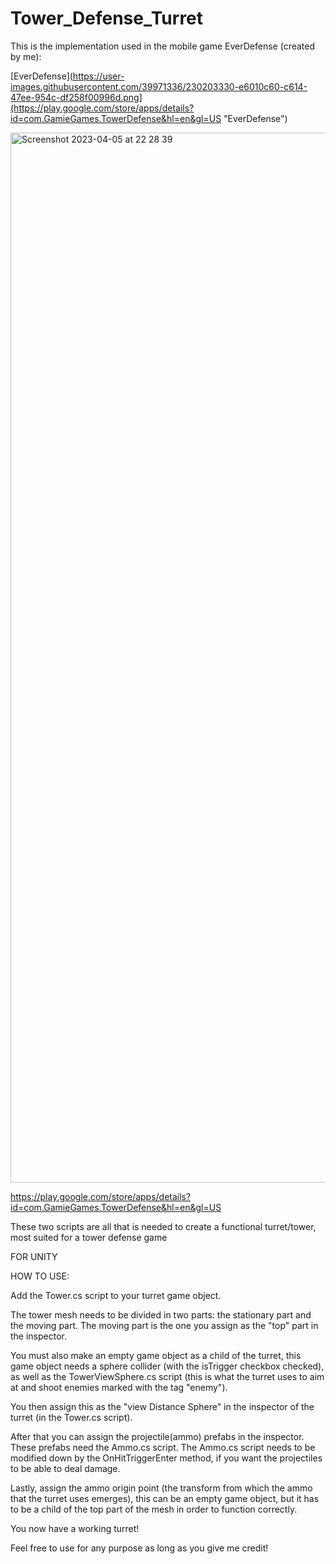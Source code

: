 # Tower_Defense_Turret

This is the implementation used in the mobile game EverDefense (created by me):

[EverDefense](https://user-images.githubusercontent.com/39971336/230203330-e6010c60-c614-47ee-954c-df258f00996d.png](https://play.google.com/store/apps/details?id=com.GamieGames.TowerDefense&hl=en&gl=US "EverDefense")

<img width="1680" alt="Screenshot 2023-04-05 at 22 28 39" src="https://user-images.githubusercontent.com/39971336/230204520-53f4627a-ad06-4991-a506-83c2a7f6ae3d.png">


https://play.google.com/store/apps/details?id=com.GamieGames.TowerDefense&hl=en&gl=US

These two scripts are all that is needed to create a functional turret/tower, most suited for a tower defense game

FOR UNITY

HOW TO USE:

Add the Tower.cs script to your turret game object.

The tower mesh needs to be divided in two parts: the stationary part and the moving part.
The moving part is the one you assign as the "top" part in the inspector.

You must also make an empty game object as a child of the turret, this game object needs a sphere collider (with the isTrigger checkbox checked), as well as the TowerViewSphere.cs script (this is what the turret uses to aim at and shoot enemies marked with the tag "enemy"). 

You then assign this as the "view Distance Sphere" in the inspector of the turret (in the Tower.cs script). 

After that you can assign the projectile(ammo) prefabs in the inspector. These prefabs need the Ammo.cs script. The Ammo.cs script needs to be modified down by the OnHitTriggerEnter method, if you want the projectiles to be able to deal damage.

Lastly, assign the ammo origin point (the transform from which the ammo that the turret uses emerges), this can be an empty game object, but it has to be a child of the top part of the mesh in order to function correctly.

You now have a working turret!

Feel free to use for any purpose as long as you give me credit!
